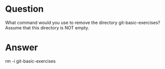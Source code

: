 # Question

What command would you use to remove the directory git-basic-exercises? Assume that this directory is NOT empty.

# Answer

rm -i git-basic-exercises
